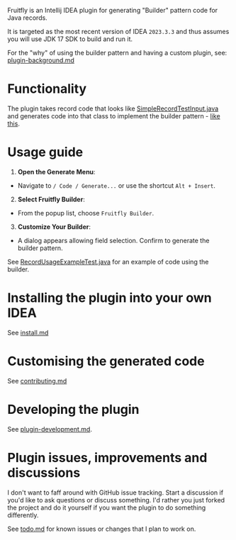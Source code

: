Fruitfly is an Intellij IDEA plugin for generating "Builder" pattern code for
Java records.

It is targeted as the most recent version of IDEA `2023.3.3` and thus assumes
you will use JDK 17 SDK to build and run it.

For the "why" of using the builder pattern and having a custom plugin,
see: [plugin-background.md](./doc/plugin-background.md)


# Functionality

The plugin takes record code that looks like
[SimpleRecordTestInput.java](./src/test/java/fruitfly/psi/SimpleRecordTestInput.java)
and generates code into that class to implement the builder pattern -
[like this](./src/test/java/fruitfly/psi/SimpleRecordTestOutput.txt).


# Usage guide

1. **Open the Generate Menu**:

* Navigate to `/ Code / Generate...` or use the shortcut `Alt + Insert`.


2. **Select Fruitfly Builder**:

* From the popup list, choose `Fruitfly Builder`.


3. **Customize Your Builder**:

* A dialog appears allowing field selection. Confirm to generate the builder
  pattern.


See
[RecordUsageExampleTest.java](./src/test/java/fruitfly/example/RecordUsageExampleTest.java)
for an example of code using the builder.


# Installing the plugin into your own IDEA

See [install.md](./install.md)


# Customising the generated code

See [contributing.md](./contributing.md)


# Developing the plugin

See [plugin-development.md](./doc/plugin-development.md).


# Plugin issues, improvements and discussions

I don't want to faff around with GitHub issue tracking.
Start a discussion if you'd like to ask questions or discuss something.
I'd rather you just forked the project and do it yourself if you want the
plugin to do something differently.

See [todo.md](./doc/todo.md) for known issues or changes that I plan to
work on.